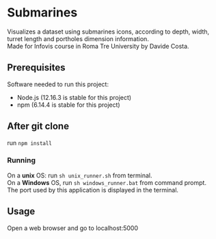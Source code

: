 # Submarines

Visualizes a dataset using submarines icons, according to depth, width, turret length and portholes dimension information.
<br>Made for Infovis course in Roma Tre University by Davide Costa.

## Prerequisites

Software needed to run this project:
- Node.js (12.16.3 is stable for this project)
- npm (6.14.4 is stable for this project)

## After git clone

run `npm install`

### Running

On a **unix** OS: run `sh unix_runner.sh` from terminal.
<br>On a **Windows** OS, run `sh windows_runner.bat` from command prompt.
<br>The port used by this application is displayed in the terminal.

## Usage

Open a web browser and go to localhost:5000
